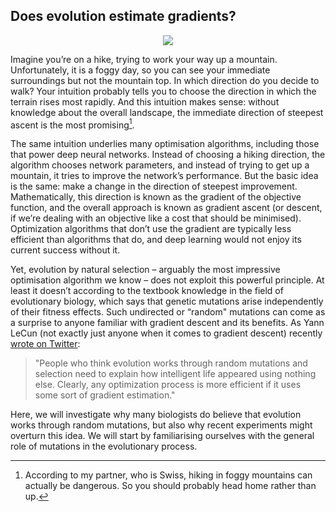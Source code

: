 ## Does evolution estimate gradients?

<p align="center">
<img src="/images/evo_double.gif" style="background:none; border:none; box-shadow:none;">
</p>

Imagine you’re on a hike, trying to work your way up a mountain. Unfortunately, it is a foggy day, so you can see your immediate surroundings 
but not the mountain top. In which direction do you decide to walk? Your intuition probably tells you to choose the direction in which the 
terrain rises most rapidly. And this intuition makes sense: without knowledge about the overall landscape, the immediate direction of steepest
ascent is the most promising[^1]. 

[^1]: According to my partner, who is Swiss, hiking in foggy mountains can actually be dangerous. So you should probably head home rather than up.

The same intuition underlies many optimisation algorithms, including those that power deep neural networks. 
Instead of choosing a hiking direction, the algorithm chooses network parameters,  and instead of trying to get up a mountain, 
it tries to improve the network’s performance. But the basic idea is the same: make a change in the direction of steepest improvement. 
Mathematically, this direction is known as the gradient of the objective function, and the overall approach is known as gradient ascent 
(or descent, if we’re dealing with an objective like a cost that should be minimised). Optimization algorithms that don’t use the gradient are 
typically less efficient than algorithms that do, and deep learning would not enjoy its current success without it. 

Yet, evolution by natural selection – arguably the most impressive optimisation algorithm we know – does not exploit this powerful principle. 
At least it doesn’t according to the textbook knowledge in the field of evolutionary biology, which says that genetic mutations arise independently of 
their fitness effects. Such undirected or “random" mutations can come as a surprise to anyone familiar with gradient descent and its benefits. 
As Yann LeCun (not exactly just anyone when it comes to gradient descent) recently [wrote on Twitter](https://twitter.com/ylecun/status/1463140027517517824?s=20&t=SHbHtaUJuXu5LNQquuTsSA): 

> "People who think evolution works through random mutations and selection need to explain how intelligent life appeared using nothing else. 
> Clearly, any optimization process is more efficient if it uses some sort of gradient estimation."

Here, we will investigate why many biologists do believe that evolution works through random mutations, 
but also why recent experiments might overturn this idea. We will start by familiarising ourselves with the general role of mutations 
in the evolutionary process. 
